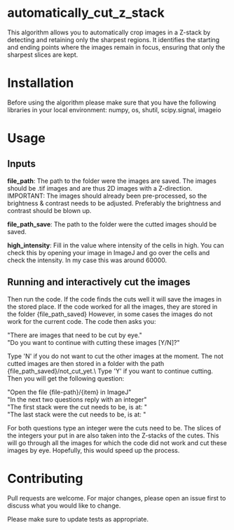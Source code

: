# automatically_cut_z_stack
This algorithm allows you to automatically crop images in a Z-stack by detecting and retaining only the sharpest regions. It identifies the starting and ending points where the images remain in focus, ensuring that only the sharpest slices are kept.

# Installation
Before using the algorithm please make sure that you have the following libraries in your local environment: 
numpy, os, shutil, scipy.signal, imageio

# Usage 

## Inputs 
**file_path**: The path to the folder were the images are saved. The images should be .tif images and are thus 2D images with a Z-direction. IMPORTANT: The images should already been pre-processed, so the brightness & contrast needs to be adjusted. Preferably the brightness and contrast should be blown up. <p>
**file_path_save**: The path to the folder were the cutted images should be saved. <p>
**high_intensity**: Fill in the value where intensity of the cells in high. You can check this by opening your image in ImageJ and go over the cells and check the intensity. In my case this was around 60000. 

## Running and interactively cut the images
Then run the code. If the code finds the cuts well it will save the images in the stored place. If the code worked for all the images, they are stored in the folder {file_path_saved} However, in some cases the images do not work for the current code. The code then asks you: <p>

"There are images that need to be cut by eye."\
"Do you want to continue with cutting these images [Y/N]?" <p>

Type 'N' if you do not want to cut the other images at the moment. The not cutted images are then stored in a folder with the path {file_path_saved}/not_cut_yet.\ 
Type 'Y' if you want to continue cutting. Then you will get the following question: <p>

"Open the file {file-path}/{item} in ImageJ" \
"In the next two questions reply with an integer" \
"The first stack were the cut needs to be, is at: " \
"The last stack were the cut needs to be, is at: "  <p>

For both questions type an integer were the cuts need to be. The slices of the integers your put in are also taken into the Z-stacks of the cutes. This will go through all the images for which the code did not work and cut these images by eye. Hopefully, this would speed up the process. 

# Contributing
Pull requests are welcome. For major changes, please open an issue first to discuss what you would like to change. <p>

Please make sure to update tests as appropriate.

